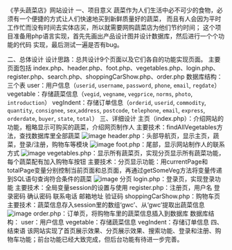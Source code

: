 《芋头蔬菜店》网站设计
一、项目意义
	蔬菜作为人们生活中必不可少的食物，必须有一个便捷的方式让人们快速地买到新鲜质量好的蔬菜，	而且有人会因为平时工作忙而没有时间去实体店买，所以就需要网购蔬菜店为他们节约时间；
这个项目准备用php语言实现，首先先画出产品设计图并设计数据库，然后进行一个个功能的代码	实现，最后测试一遍是否有bug。

二、总体设计
设计思路：总共设计9个页面以及它们各自的功能实现页面。
主要页面包括
index.php、header.php、foot.php、vegetables.php、login.php、register.php、search.php、shoppingCarShow.php、order.php
数据库结构：三个表
user：用户信息（`userid`, `username`, `password`, `phone`, `email`, `regdate`）
vegetable：存储蔬菜信息（`vegid`, `vegname`, `vegprice`, `norms`, `photo`, `introduction`）
vegIndent：存储订单信息（`orderid`, `userid`, `commodity`, `quantity`, `consignee`, `sex`,`address`, `postcode`, `telephone`, `email`, `express`, `orderdate`, `buyer`, `state`, `total`）
三、详细设计
主页（index.php）：介绍网站的功能，粗略显示可购买的蔬菜，介绍网页制作人
主要技术：findAllVegetables方法，查找数据库里全部蔬菜
![image](https://github.com/RewindTea/PHP_vegtable/assets/142219991/4aa5c943-d941-40ab-ad03-d119a8911ece)
header.php：头部导航页，显示主页，蔬菜，登录/注册，购物车等模块
![image](https://github.com/RewindTea/PHP_vegtable/assets/142219991/1f468172-c6dc-41d0-ae13-1f4502059cc6)
foot.php：尾部，显示网站制作人的联系方式
![image](https://github.com/RewindTea/PHP_vegtable/assets/142219991/2e0a69b4-79e7-4da3-a5d4-35b46ac96d18)
vegetables.php：显示所有蔬菜页，实现分页显示所有蔬菜功能，每个蔬菜配有加入购物车按钮
主要技术：分页显示功能：用currentPage和totalPage变量分别控制当前页面和总页面，再通过getSomeVeg方法将变量传递到SQL语句查询符合条件的蔬菜
![image](https://github.com/RewindTea/PHP_vegtable/assets/142219991/705e83ce-4873-43db-a8a5-0862f68273f1)
分页
login.php：登录页，实现登录功能
主要技术：全局变量session的设置与使用
register.php：注册页，用户名 登录密码 确认密码 联系电话 邮箱地址 验证码
shoppingCarShow.php：购物车页
主要技术：蔬菜信息存入session里的数组‘gwc’、从‘gwc’提取出蔬菜信息
![image](https://github.com/RewindTea/PHP_vegtable/assets/142219991/009088ee-9a66-461a-a512-32ebef67b16b)
order.php：订单页，将购物车里的蔬菜信息插入到数据库
数据库结构：
user：用户信息
vegetable：存储蔬菜信息
vegIndent：存储订单信息
四、结束语
该网站实现了首页展示效果、分页展示效果、搜索功能、登录和注册、购物车功能；前台功能已经大致完成，但后台功能有待进一步完善。

